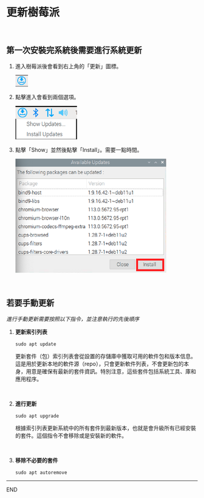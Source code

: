 # 更新樹莓派

</br>

## 第一次安裝完系統後需要進行系統更新

1. 進入樹莓派後會看到右上角的「更新」圖標。
   
   ![](images/img_201.png)

2. 點擊進入會看到兩個選項。
   
   ![](images/img_202.png)
   
3. 點擊「Show」並然後點擊「Install」。需要一點時間。
   
   ![](images/img_203.png)

</br>

## 若要手動更新
*進行手動更新需要按照以下指令，並注意執行的先後順序*

1. **更新索引列表**  
   ```
   sudo apt update
   ```
   
   更新套件（包）索引列表會從設置的存儲庫中獲取可用的軟件包和版本信息。這是用於更新本地的軟件源（repo），只會更新軟件列表，不會更新包的本身，用意是確保有最新的套件資訊。特別注意，這些套件包括系統工具、庫和應用程序。

</br>

2. **進行更新**  
   ```
   sudo apt upgrade
   ```
   
   根據索引列表更新系統中的所有套件到最新版本，也就是會升級所有已經安裝的套件。這個指令不會移除或是安裝新的軟件。

</br>

3. **移除不必要的套件**  
   ```
   sudo apt autoremove
   ```

---

END